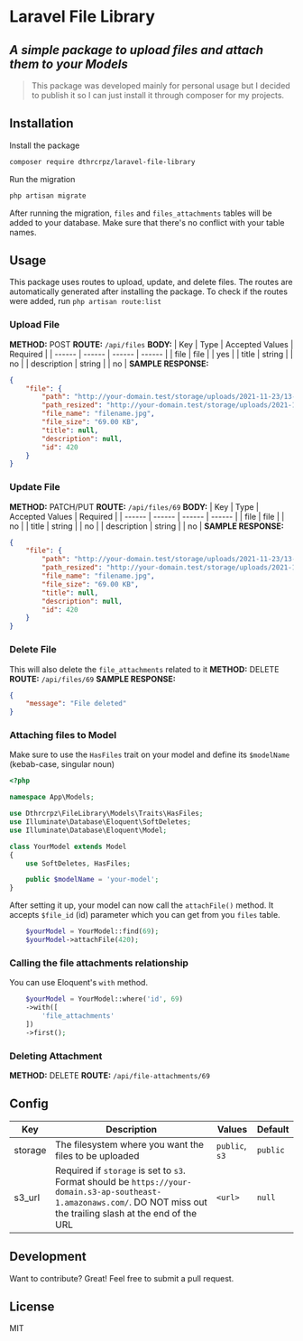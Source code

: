 # Laravel File Library
## _A simple package to upload files and attach them to your Models_

> This package was developed mainly for personal usage but I decided to publish it so I can just install it through composer for my projects.

## Installation
Install the package

```sh
composer require dthrcrpz/laravel-file-library
```

Run the migration
```sh
php artisan migrate
```
After running the migration, `files` and `files_attachments` tables will be added to your database. Make sure that there's no conflict with your table names.

## Usage
This package uses routes to upload, update, and delete files.
The routes are automatically generated after installing the package. To check if the routes were added, run `php artisan route:list`
### Upload File
**METHOD:** POST
**ROUTE:** `/api/files`
**BODY:**
| Key | Type | Accepted Values | Required |
| ------ | ------ | ------ | ------ |
| file | file | <your uploaded fle> | yes |
| title | string | <any> | no |
| description | string | <any> | no |
**SAMPLE RESPONSE:**
```json
{
    "file": {
        "path": "http://your-domain.test/storage/uploads/2021-11-23/13-41-51-297141/filename.jpg",
        "path_resized": "http://your-domain.test/storage/uploads/2021-11-23/13-41-51-297141/filename_thumbnail.jpg",
        "file_name": "filename.jpg",
        "file_size": "69.00 KB",
        "title": null,
        "description": null,
        "id": 420
    }
}
```

### Update File
**METHOD:** PATCH/PUT
**ROUTE:** `/api/files/69`
**BODY:**
| Key | Type | Accepted Values | Required |
| ------ | ------ | ------ | ------ |
| file | file | <your uploaded fle> | no |
| title | string | <any> | no |
| description | string | <any> | no |
**SAMPLE RESPONSE:**
```json
{
    "file": {
        "path": "http://your-domain.test/storage/uploads/2021-11-23/13-41-51-297141/filename.jpg",
        "path_resized": "http://your-domain.test/storage/uploads/2021-11-23/13-41-51-297141/filename_thumbnail.jpg",
        "file_name": "filename.jpg",
        "file_size": "69.00 KB",
        "title": null,
        "description": null,
        "id": 420
    }
}
```

### Delete File
This will also delete the `file_attachments` related to it
**METHOD:** DELETE
**ROUTE:** `/api/files/69`
**SAMPLE RESPONSE:**
```json
{
    "message": "File deleted"
}
```

### Attaching files to Model
Make sure to use the `HasFiles` trait on your model and define its `$modelName` (kebab-case, singular noun)
```php
<?php

namespace App\Models;

use Dthrcrpz\FileLibrary\Models\Traits\HasFiles;
use Illuminate\Database\Eloquent\SoftDeletes;
use Illuminate\Database\Eloquent\Model;

class YourModel extends Model
{
    use SoftDeletes, HasFiles;

    public $modelName = 'your-model';
}
```

After setting it up, your model can now call the `attachFile()` method. It accepts `$file_id` (id) parameter which you can get from you `files` table.
```php
    $yourModel = YourModel::find(69);
    $yourModel->attachFile(420);
```
### Calling the file attachments relationship
You can use Eloquent's `with` method.
```php
    $yourModel = YourModel::where('id', 69)
    ->with([
        'file_attachments'
    ])
    ->first();
```

### Deleting Attachment
**METHOD:** DELETE
**ROUTE:** `/api/file-attachments/69`

## Config
| Key | Description | Values | Default |
| ------ | ------ | ------ | ------ |
| storage | The filesystem where you want the files to be uploaded | `public`, `s3` | `public` |
| s3_url | Required if `storage` is set to `s3`. Format should be `https://your-domain.s3-ap-southeast-1.amazonaws.com/`. DO NOT miss out the trailing slash at the end of the URL | `<url>` | `null` |

## Development
Want to contribute? Great! Feel free to submit a pull request.

## License
MIT
